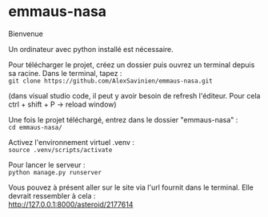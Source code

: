 # emmaus-nasa

Bienvenue

Un ordinateur avec python installé est nécessaire.

Pour télécharger le projet, créez un dossier puis ouvrez un terminal depuis sa racine. 
Dans le terminal, tapez :  
`git clone https://github.com/AlexSavinien/emmaus-nasa.git`

(dans visual studio code, il peut y avoir besoin de refresh l'éditeur. Pour cela ctrl + shift + P -> reload window)

Une fois le projet téléchargé, entrez dans le dossier "emmaus-nasa" :  
`cd emmaus-nasa/`

Activez l'environnement virtuel .venv :  
`source .venv/scripts/activate`

Pour lancer le serveur :  
`python manage.py runserver`

Vous pouvez à présent aller sur le site via l'url fournit dans le terminal. Elle devrait ressembler à cela :  
<http://127.0.0.1:8000/asteroid/2177614>
